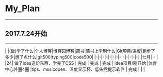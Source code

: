 # My_Plan

---

## 2017.7.24开始

---

|  |(做)学了什么|个人博客|博客园博客|简书|简书上学到什么|Git项目/进度|跑步了多少|想了点什么|git500|typing500|code500|
|-|-|-|-|-|-|-|-|-|-|-|-|-|
|七月|  				-										 |
|24| 做了idea这份东西，学完了CSS | 完成 | 完成 | 完成 | idea项目/刚开始 |体育中心外圈4圈 |tips、musicopen、温度显示杯、低头党提示软件 | 完成 |    |    | 

